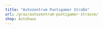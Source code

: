 ```yaml
---
title: "Autozentrum Puntigamer Straße"
url: /graz/autozentrum-puntigamer-strasse/
shop: Autohaus
---
```

